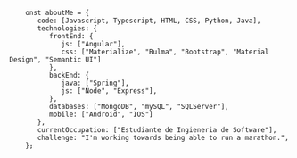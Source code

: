         onst aboutMe = {
           code: [Javascript, Typescript, HTML, CSS, Python, Java],
           technologies: {
              frontEnd: {
                 js: ["Angular"],
                 css: ["Materialize", "Bulma", "Bootstrap", "Material Design", "Semantic UI"]
              },
              backEnd: {
                 java: ["Spring"],
                 js: ["Node", "Express"],
              },
              databases: ["MongoDB", "mySQL", "SQLServer"],
              mobile: ["Android", "IOS"]
           },
           currentOccupation: ["Estudiante de Ingieneria de Software"],
           challenge: "I'm working towards being able to run a marathon.",
        };







<!--
**yego0210/yego0210** is a ✨ _special_ ✨ repository because its `README.md` (this file) appears on your GitHub profile.

Here are some ideas to get you started:

- 🔭 I’m currently working on ...
- 🌱 I’m currently learning ...
- 👯 I’m looking to collaborate on ...
- 🤔 I’m looking for help with ...
- 💬 Ask me about ...
- 📫 How to reach me: ...
- 😄 Pronouns: ...
- ⚡ Fun fact: ...
-->

